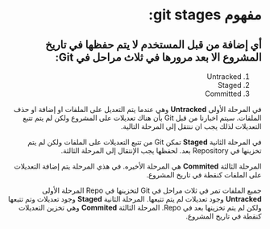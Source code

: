 <div dir="rtl" styyle="text-align:right">

# مفهوم git stages: 

## أي إضافة من قبل المستخدم لا يتم حفظها في تاريخ المشروع الا بعد مرورها في ثلاث مراحل في Git:

1. Untracked
2. Staged
3. Committed

في المرحلة الأولى **Untracked** وهي عندما يتم التعديل على الملفات او إضافة او حذف الملفات. سيتم اخبارنا من قبل Git بأن هناك تعديلات على المشروع ولكن لم يتم تتبع التعديلات لذلك يجب ان ننتقل إلى المرحلة التالية.

في المرحلة الثانية **Staged** تمكن Git من تتبع التعديلات على الملفات ولكن لم يتم تخزينها في Repository بعد. لحفظها يجب الإنتقال إلى المرحلة الثالثة.

 المرحلة الثالثة  **Commited** هي المرحلة الأخيره. في هذي المرحلة يتم إضافة التعديلات على الملفات كنقطة في تاريخ المشروع.

جميع الملفات تمر في ثلاث مراحل في Git لتخزينها في Repo المرحلة الأولى **Untracked** وجود تعديلات لم يتم تتبعها. المرحلة الثانية **Staged** وجود تعديلات وتم تتبعها ولكن لم يتم تخزينها بعد في Repo. المرحلة الثالثة **Commited** وهي تخزين التعديلات كنقطة في تاريخ المشروع.

</div>